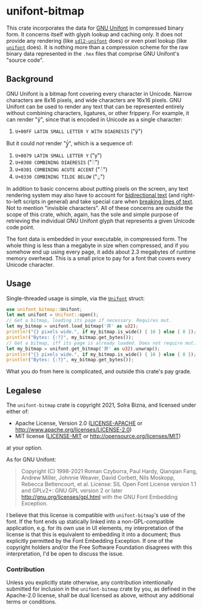 # unifont-bitmap

This crate incorporates the data for [GNU Unifont][1] in compressed binary
form. It concerns itself with glyph lookup and caching only. It does not
provide any rendering (like [`sdl2-unifont`][2] does) or even pixel lookup
(like [`unifont`][3] does). It is nothing more than a compression scheme
for the raw binary data represented in the `.hex` files that comprise
GNU Unifont's "source code".

[1]: http://unifoundry.com/unifont/index.html
[2]: https://crates.io/crates/sdl2-unifont
[3]: https://crates.io/crates/unifont

## Background

GNU Unifont is a bitmap font covering every character in Unicode. Narrow
characters are 8x16 pixels, and wide characters are 16x16 pixels. GNU
Unifont can be used to render any text that can be represented entirely
without combining characters, ligatures, or other frippery. For example, it
can render "ÿ", since that is encoded in Unicode as a single character:

1. `U+00FF LATIN SMALL LETTER Y WITH DIAERESIS` ("ÿ")

But it could *not* render "ÿ̰́", which is a sequence of:

1. `U+0079 LATIN SMALL LETTER Y` ("y")
2. `U+0308 COMBINING DIAERESIS` ("◌̈")
3. `U+0301 COMBINING ACUTE ACCENT` ("◌́")
4. `U+0330 COMBINING TILDE BELOW` ("◌̰")

In addition to basic concerns about putting pixels on the screen, any text
rendering system may also have to account for [bidirectional text][4] (and
right-to-left scripts in general) and take special care when [breaking
lines of text][5]. Not to mention "invisible characters". All of these
concerns are outside the scope of this crate, which, again, has the sole
and simple purpose of retrieving the individual GNU Unifont glyph that
represents a given Unicode code point.

[4]: https://unicode.org/reports/tr9/
[5]: https://unicode.org/reports/tr14/

The font data is embedded in your executable, in compressed form. The whole
thing is less than a megabyte in size when compressed, and if you somehow
end up using every page, it adds about 2.3 megabytes of runtime memory
overhead. This is a small price to pay for a font that covers every Unicode
character.

## Usage

Single-threaded usage is simple, via the [`Unifont`](struct.Unifont.html)
struct:

```rust
use unifont_bitmap::Unifont;
let mut unifont = Unifont::open();
// Get a bitmap, loading its page if necessary. Requires mut.
let my_bitmap = unifont.load_bitmap('井' as u32);
println!("{} pixels wide.", if my_bitmap.is_wide() { 16 } else { 8 });
println!("Bytes: {:?}", my_bitmap.get_bytes());
// Get a bitmap, iff its page is already loaded. Does not require mut.
let my_bitmap = unifont.get_bitmap('井' as u32).unwrap();
println!("{} pixels wide.", if my_bitmap.is_wide() { 16 } else { 8 });
println!("Bytes: {:?}", my_bitmap.get_bytes());
```

What you do from here is complicated, and outside this crate's pay grade.

## Legalese

The `unifont-bitmap` crate is copyright 2021, Solra Bizna, and licensed
under either of:

 * Apache License, Version 2.0
   ([LICENSE-APACHE](LICENSE-APACHE) or
   <http://www.apache.org/licenses/LICENSE-2.0>)
 * MIT license
   ([LICENSE-MIT](LICENSE-MIT) or <http://opensource.org/licenses/MIT>)

at your option.

As for GNU Unifont:

> Copyright (C) 1998-2021 Roman Czyborra, Paul Hardy, Qianqian Fang,
> Andrew Miller, Johnnie Weaver, David Corbett, Nils Moskopp, Rebecca
> Bettencourt, et al. License: SIL Open Font License version 1.1 and
> GPLv2+: GNU GPL version 2 or later <http://gnu.org/licenses/gpl.html>
> with the GNU Font Embedding Exception.

I believe that this license is compatible with `unifont-bitmap`'s use of
the font. If the font ends up statically linked into a non-GPL-compatible
application, e.g. for its own use in UI elements, my interpretation of the
license is that this is equivalent to embedding it into a document; thus
explicitly permitted by the Font Embedding Exception. If one of the
copyright holders and/or the Free Software Foundation disagrees with this
interpretation, I'd be open to discuss the issue.

### Contribution

Unless you explicitly state otherwise, any contribution intentionally
submitted for inclusion in the `unifont-bitmap` crate by you, as defined
in the Apache-2.0 license, shall be dual licensed as above, without any
additional terms or conditions.
